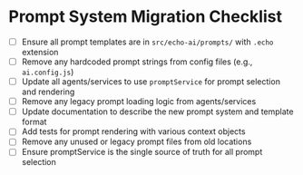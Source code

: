 # Prompt System Migration Checklist

- [ ] Ensure all prompt templates are in `src/echo-ai/prompts/` with `.echo` extension
- [ ] Remove any hardcoded prompt strings from config files (e.g., `ai.config.js`)
- [ ] Update all agents/services to use `promptService` for prompt selection and rendering
- [ ] Remove any legacy prompt loading logic from agents/services
- [ ] Update documentation to describe the new prompt system and template format
- [ ] Add tests for prompt rendering with various context objects
- [ ] Remove any unused or legacy prompt files from old locations
- [ ] Ensure promptService is the single source of truth for all prompt selection
